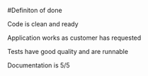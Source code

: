 #Definiton of done

Code is clean and ready

Application works as customer has requested

Tests have good quality and are runnable

Documentation is 5/5

